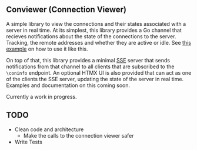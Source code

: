 ## Conviewer (Connection Viewer)

A simple library to view the connections and their states associated with a
server in real time. At its simplest, this library provides a Go channel that
recieves notifications about the state of the connections to the server.
Tracking, the remote addresses and whether they are active or idle. See [this
example](https://github.com/pandolf99/conviewer/tree/main/cmd/example) on how to use it
like this.

On top of that, this library provides a minimal [SSE](https://developer.mozilla.org/en-US/docs/Web/API/Server-sent_events/Using_server-sent_events) server that sends
notifications from that channel to all clients that are subscribed to the
`\coninfo` endpoint. An optional HTMX UI is also provided that can act as one of
the clients the SSE server, updating the state of the server in real time.
Examples and documentation on this coming soon.

Currently a work in progress.

## TODO
- Clean code and architecture
	* Make the calls to the connection viewer safer
- Write Tests



